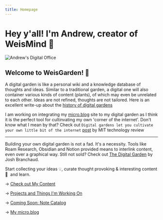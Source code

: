 ```yaml
---
title: Homepage
---
```


# Hey y'all! I'm Andrew, creator of WeisMind 👋

![Andrew's Digital Office](https://res.cloudinary.com/tar-heel-dev-studio/image/upload/v1743095346/digital_office_uz0qja.png)

## **Welcome to WeisGarden! 🌲** 

A digital garden is like a personal wiki and a knowledge database of thoughts and ideas. Similar to a traditional garden, a digital one will also container various kinds of content (plants), of which may even be unrelated to each other. Ideas are not refined, thoughts are not tailored. Here is an excellent write-up about the [history of digital gardens](https://maggieappleton.com/garden-history)

I am working on integrating my [micro.blog](https://micro.blog) site to my digital garden as I think it is the perfect tool for cultinvating my own 'corner of the internet'. Don't know what I mean by that? Check out `Digital gardens let you cultivate your own little bit of the internet` [post](https://www.technologyreview.com/2020/09/03/1007716/digital-gardens-let-you-cultivate-your-own-little-bit-of-the-internet/) by MIT technology review 

<hr />

Building your own digital garden is not a fad. It's a necessity. Tools like Roam Research, Obsidian and Notion provided means to interlink content, even over a graphical way. Still not sold? Check out [The Digital Garden](https://dev.to/jbranchaud/the-digital-garden-l10) by Josh Branchaud.

Start collecting your ideas 💡, curate thought provoking & interesting content 💬&nbsp; and learn.

→ [Check out My Content](/articles)

→ [Projects and Things I'm Working On](/projects)

→ [Coming Soon: Note Catalog](/notes)

→ [My micro.blog](https://micro.blog/geauxweisbeck4)